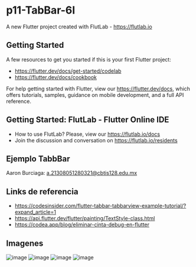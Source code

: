 # p11-TabBar-6I

A new Flutter project created with FlutLab - https://flutlab.io

## Getting Started

A few resources to get you started if this is your first Flutter project:

- https://flutter.dev/docs/get-started/codelab
- https://flutter.dev/docs/cookbook

For help getting started with Flutter, view our
https://flutter.dev/docs, which offers tutorials,
samples, guidance on mobile development, and a full API reference.

## Getting Started: FlutLab - Flutter Online IDE

- How to use FlutLab? Please, view our https://flutlab.io/docs
- Join the discussion and conversation on https://flutlab.io/residents

## Ejemplo TabbBar
Aaron Burciaga: a.21308051280321@cbtis128.edu.mx

## Links de referencia
- https://codesinsider.com/flutter-tabbar-tabbarview-example-tutorial/?expand_article=1
- https://api.flutter.dev/flutter/painting/TextStyle-class.html
- https://codea.app/blog/eliminar-cinta-debug-en-flutter

## Imagenes
![image](https://github.com/BurciagaAA128/p11-TabBar-6I/assets/146780951/a620bad0-56c5-4de3-aebd-64364284f223)
![image](https://github.com/BurciagaAA128/p11-TabBar-6I/assets/146780951/66419185-0a8f-4118-9f79-02554d42ec3f)
![image](https://github.com/BurciagaAA128/p11-TabBar-6I/assets/146780951/f8529d80-905b-4e6f-8214-52d09e3e276f)
![image](https://github.com/BurciagaAA128/p11-TabBar-6I/assets/146780951/78ce20ce-8f8a-4853-a15c-c2955e2b458c)
